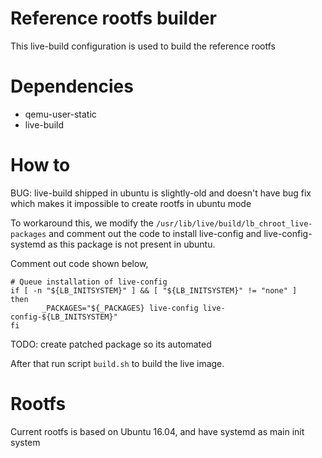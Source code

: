 # Reference rootfs builder

This live-build configuration is used to build the reference rootfs

# Dependencies

* qemu-user-static
* live-build

# How to

BUG: live-build shipped in ubuntu is slightly-old and doesn't have bug fix which makes it impossible to create rootfs in ubuntu mode

To workaround this, we modify the `/usr/lib/live/build/lb_chroot_live-packages` and comment out the code to install live-config and live-config-systemd as this package is not present in ubuntu.

Comment out code shown below,

```
# Queue installation of live-config
if [ -n "${LB_INITSYSTEM}" ] && [ "${LB_INITSYSTEM}" != "none" ]
then
       _PACKAGES="${_PACKAGES} live-config live-config-${LB_INITSYSTEM}"
fi
```

TODO: create patched package so its automated

After that run script `build.sh` to build the live image.

# Rootfs

Current rootfs is based on Ubuntu 16.04, and have systemd as main init system
